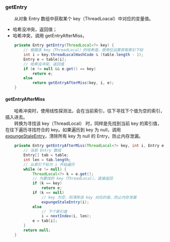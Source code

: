 ### getEntry
　　从对象 Entry 数组中获取某个 key（ThreadLoacal）中对应的变量值。

- 哈希没冲突，返回值；
- 哈希冲突，调用 getEntryAfterMiss，

```java
    private Entry getEntry(ThreadLocal<?> key) {
        // 根据该 key（ThreadLocal）的哈希值，使用位运算获取索引下标
        int i = key.threadLocalHashCode & (table.length - 1);
        Entry e = table[i];
        // 哈希没冲突，返回值
        if (e != null && e.get() == key)
            return e;
        else
            return getEntryAfterMiss(key, i, e);
    }
```

#### getEntryAfterMiss
　　哈希冲突时，使用线性探测法，会在当前索引，往下寻找下个值为空的索引，插入进去。<br />
　　转换为寻找该 key（ThreadLocal） 时，同样是先找到当前 key 的索引值，在往下遍历寻找符合的 key。如果遍历到 key 为 null，调用 [expungeStaleEntry]()，清除所有 key 为 null 的 Entry，防止内存泄漏。

```java
    private Entry getEntryAfterMiss(ThreadLocal<?> key, int i, Entry e) {
        // 当前 Entry 数组
        Entry[] tab = table;
        int len = tab.length;
        // 从索引下标为 i 开始遍历
        while (e != null) {
            ThreadLocal<?> k = e.get();
            // 为要找的 key（ThreadLocal），直接返回
            if (k == key)
                return e;
            if (k == null)
                // key 为空，则清除该 key 对应的值，防止内存泄漏
                expungeStaleEntry(i);
            else
                // 下个索引值
                i = nextIndex(i, len);
            e = tab[i];
        }
        return null;
    }
```

